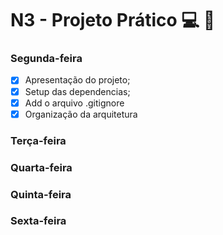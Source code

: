 # N3 - Projeto Prático 💻 :triangular_ruler:

### Segunda-feira 
- [x] Apresentação do projeto;
- [x] Setup das dependencias;
- [x] Add o arquivo .gitignore
- [x] Organização da arquitetura

### Terça-feira

### Quarta-feira
### Quinta-feira
### Sexta-feira
